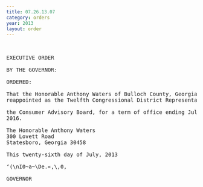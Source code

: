 ```yaml
---
title: 07.26.13.07
category: orders
year: 2013
layout: order
---
```


<pre> 

EXECUTIVE ORDER

BY THE GOVERNOR:

ORDERED:

That the Honorable Anthony Waters of Bulloch County, Georgia, is
reappointed as the Twelfth Congressional District Representative to

the Consumer Advisory Board, for a term of office ending July 1,
2016.

The Honorable Anthony Waters
300 Lovett Road
Statesboro, Georgia 30458

This twenty-sixth day of July, 2013

‘(\nI0~a~\De.«,\,0,

GOVERNOR

</pre>

